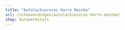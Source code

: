 ```yaml
---
title: "Autolackiererei Harro Meinke"
url: /schneverdingen/autolackiererei-harro-meinke/
shop: Autowerkstatt
---
```

